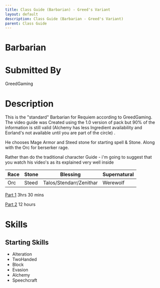 ```yaml
---
title: Class Guide (Barbarian) - Greed's Variant
layout: default
description: Class Guide (Barbarian - Greed's Variant) 
parent: Class Guide
---
```


# Barbarian

# Submitted By

GreedGaming

# Description

This is the "standard" Barbarian for Requiem according to GreedGaming. The video guide was Created using the 1.0 version of pack but 90% of the information is still valid (Alchemy has less Ingredient availability and Eorland's not available until you are part of the circle) .

He chooses Mage Armor and Steed stone for starting spell & Stone. Along with the Orc for berserker rage.

Rather than do the traditional character Guide - i'm going to suggest that you watch his video's as its explained very well inside

Race | Stone | Blessing | Supernatural
|--|--|--|--|
Orc | Steed | Talos/Stendarr/Zenithar | Werewolf

[Part 1](https://youtu.be/WDFFsRx7vEE?t=1564) 3hrs 30 mins

[Part 2](https://www.youtube.com/watch?v=8gmDXe_FEto) 12 hours

# Skills 

## Starting Skills

* Alteration
* TwoHanded
* Block
* Evasion
* Alchemy
* Speechcraft





